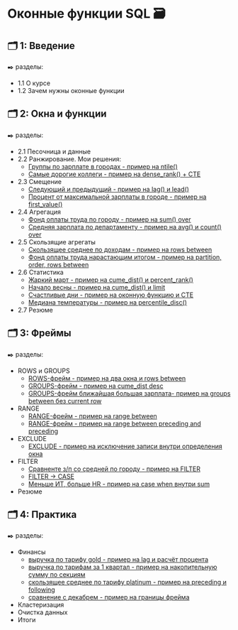# Оконные функции SQL 🗃️


## 🗂️ 1: Введение
✒️ разделы:
- 1.1 О курсе
- 1.2 Зачем нужны оконные функции

## 🗂️ 2: Окна и функции
✒️ разделы:
- 2.1 Песочница и данные 
- 2.2 Ранжирование. Мои решения:
  - [Группы по зарплате в городах - пример на ntile()](https://github.com/Malakhova-Natalya/IT_courses/blob/main/Оконные%20функции%20SQL/01%20-%20группы%20по%20зарплате%20в%20городах.txt)
  - [Самые дорогие коллеги - пример на dense_rank() + CTE](https://github.com/Malakhova-Natalya/IT_courses/blob/main/Оконные%20функции%20SQL/02%20-%20самые%20дорогие%20коллеги.txt)
- 2.3 Смещение
  - [Следующий и предыдущий - пример на lag() и lead()](https://github.com/Malakhova-Natalya/IT_courses/blob/main/Оконные%20функции%20SQL/03%20-%20следующий%20и%20предыдущий.txt)
  - [Процент от максимальной зарплаты в городе - пример на first_value()](https://github.com/Malakhova-Natalya/IT_courses/blob/main/Оконные%20функции%20SQL/04%20-%20процент%20от%20максимальной%20зарплаты%20в%20городе.txt)
- 2.4 Агрегация
  - [Фонд оплаты труда по городу - пример на sum() over](https://github.com/Malakhova-Natalya/IT_courses/blob/main/Оконные%20функции%20SQL/05%20-%20фонд%20оплаты%20труда%20по%20городу.txt)
  - [Средняя зарплата по департаменту - пример на avg() и count() over](https://github.com/Malakhova-Natalya/IT_courses/blob/main/Оконные%20функции%20SQL/06%20-%20средняя%20зарплата%20по%20департаменту.txt)
- 2.5 Скользящие агрегаты
  - [Скользящее среднее по доходам - пример на rows between](https://github.com/Malakhova-Natalya/IT_courses/blob/main/Оконные%20функции%20SQL/07%20-%20скользящее%20среднее%20по%20доходам.txt)
  - [Фонд оплаты труда нарастающим итогом - пример на partition, order, rows between](https://github.com/Malakhova-Natalya/IT_courses/blob/main/Оконные%20функции%20SQL/08%20-%20фонд%20оплаты%20труда%20нарастающим%20итогом.txt)
- 2.6 Статистика
  - [Жаркий март - пример на cume_dist() и percent_rank()](https://github.com/Malakhova-Natalya/IT_courses/blob/main/Оконные%20функции%20SQL/09%20-%20жаркий%20март.txt)
  - [Начало весны - пример на cume_dist() и limit](https://github.com/Malakhova-Natalya/IT_courses/blob/main/Оконные%20функции%20SQL/10%20-%20начало%20весны.txt)
  - [Счастливые дни - пример на оконную функцию и CTE](https://github.com/Malakhova-Natalya/IT_courses/blob/main/Оконные%20функции%20SQL/11%20-%20счастливые%20дни.txt)
  - [Медиана температуры - пример на percentile_disc()](https://github.com/Malakhova-Natalya/IT_courses/blob/main/Оконные%20функции%20SQL/12%20-%20медиана%20температуры.txt)
- 2.7 Резюме

## 🗂️ 3: Фреймы
✒️ разделы:  
- ROWS и GROUPS
  - [ROWS-фрейм - пример на два окна и rows between](https://github.com/Malakhova-Natalya/IT_courses/blob/main/Оконные%20функции%20SQL/13%20-%20ROWS-фрейм.txt)
  - [GROUPS-фрейм - пример на cume_dist desc](https://github.com/Malakhova-Natalya/IT_courses/blob/main/Оконные%20функции%20SQL/14%20-%20GROUPS-фрейм.txt)
  - [GROUPS-фрейм ближайшая большая зарплата- пример на groups between без current row](https://github.com/Malakhova-Natalya/IT_courses/blob/main/Оконные%20функции%20SQL/15%20-%20GROUPS-фрейм%20-%20ближайшая%20большая%20зарплата.txt)
- RANGE
  - [RANGE-фрейм - пример на range between](https://github.com/Malakhova-Natalya/IT_courses/blob/main/Оконные%20функции%20SQL/16%20-%20RANGE-фрейм.txt)
  - [RANGE-фрейм - пример на range between preceding and preceding](https://github.com/Malakhova-Natalya/IT_courses/blob/main/Оконные%20функции%20SQL/17%20-%20RANGE-фрейм%20-%20макисмальное%20значение%20среди%20меньших%20в%20диапазоне.txt)
- EXCLUDE
  - [EXCLUDE - пример на исключение записи внутри определения окна](https://github.com/Malakhova-Natalya/IT_courses/blob/main/Оконные%20функции%20SQL/18%20-%20EXCLUDE.txt)
- FILTER
  - [Сравненте з/п со средней по городу - пример на FILTER](https://github.com/Malakhova-Natalya/IT_courses/blob/main/Оконные%20функции%20SQL/19%20-%20сравнение%20зп%20со%20средней%20по%20городу.txt)
  - [FILTER → CASE](https://github.com/Malakhova-Natalya/IT_courses/blob/main/%D0%9E%D0%BA%D0%BE%D0%BD%D0%BD%D1%8B%D0%B5%20%D1%84%D1%83%D0%BD%D0%BA%D1%86%D0%B8%D0%B8%20SQL/20%20-%20FILTER%20%E2%86%92%20CASE.txt)
  - [Меньше ИТ, больше HR - пример на case when внутри sum](https://github.com/Malakhova-Natalya/IT_courses/blob/main/Оконные%20функции%20SQL/21%20-%20Меньше%20ИТ%2C%20больше%20HR.txt)
- Резюме

## 🗂️ 4: Практика
✒️ разделы:  
- Финансы
  - [выручка по тарифу gold - пример на lag и расчёт процента](https://github.com/Malakhova-Natalya/IT_courses/blob/main/Оконные%20функции%20SQL/22%20-%20выручка%20по%20тарифу%20gold.txt)
  - [выручка по тарифам за 1 квартал - пример на накопительную сумму по секциям](https://github.com/Malakhova-Natalya/IT_courses/blob/main/Оконные%20функции%20SQL/23%20-%20выручка%20по%20тарифам%20за%201%20квартал.txt)
  - [скользящее среднее по тарифу platinum - пример на preceding и following](https://github.com/Malakhova-Natalya/IT_courses/blob/main/Оконные%20функции%20SQL/24%20-%20скользящее%20среднее%20по%20тарифу%20platinum.txt)
  - [сравнение с декабрем - пример на границы фрейма](https://github.com/Malakhova-Natalya/IT_courses/blob/main/Оконные%20функции%20SQL/25%20-%20сравнение%20с%20декабрем.txt)
- Кластеризация
- Очистка данных
- Итоги
